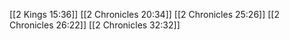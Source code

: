 [[2 Kings 15:36]]
[[2 Chronicles 20:34]]
[[2 Chronicles 25:26]]
[[2 Chronicles 26:22]]
[[2 Chronicles 32:32]]
